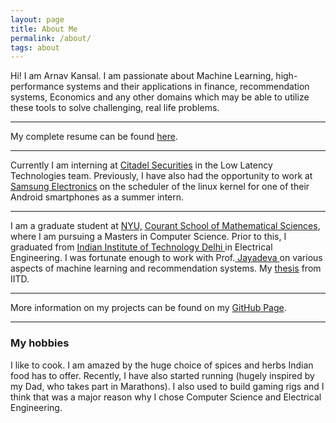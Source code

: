 ```yaml
---
layout: page
title: About Me
permalink: /about/
tags: about
---
```


<p>Hi! I am Arnav Kansal. I am passionate about Machine Learning, high-performance systems and their applications in finance, recommendation systems, Economics and any other domains which may be able to utilize these tools to solve challenging, real life problems. <br/> 

<hr/>

My complete resume can be found <a href="../pdfs/arnavkansalresume.pdf">here</a>.<br/> 

<hr />
Currently I am interning at <a href="https://www.citadelsecurities.com/" target="_blank">Citadel Securities</a> in the Low Latency Technologies team. Previously, I have also had the opportunity to work at <a href="https://www.samsung.com/in/aboutsamsung/home/" target="_blank">Samsung Electronics</a> on the scheduler of the linux kernel for one of their Android smartphones as a summer intern.

<hr />
<p>I am a graduate student at <a href="https://cs.nyu.edu" target="_blank"> NYU,</a> <a href="https://cims.nyu.edu" target="_blank">Courant School of Mathematical Sciences</a>, where I am pursuing a Masters in Computer Science. Prior to this, I graduated from <a href="http://www.iitd.ac.in/" target="_blank">Indian Institute of Technology Delhi </a> in Electrical Engineering. I was fortunate enough to work with Prof.<a href="http://jayadeva.net/" target="_blank"> Jayadeva </a> on various aspects of machine learning and recommendation systems. My <a href="../pdfs/thesis.pdf">thesis</a> from IITD.

<hr/> 
<p> More information on my projects can be found on my <a href="https://github.com/AK101111/" target="_blank">GitHub Page</a>.
<!-- <blockquote>
<p>यथा चतुर्भिः कनकं परीक्ष्यते निकर्षणछेदनतापताडनैः । <br/>
तथा चतुर्भिः पुरुषः परीक्ष्यते श्रुतेन शीलेन कुलेन कर्मणा॥ <br/>
<div style="text-align: right"> <cite>- Chanakya, 300BC</cite> <br/> </div>
<sub>[English Translation] The test for purity of gold is performed by rubbing, heating, pounding and cutting.  Similarly, the true characteristic of a person are revealed at the time of intense trouble. His  manners, voice and actions will reveal a lot about him.</sub></p></blockquote> -->
<hr />

<h3>My hobbies</h3>

<p>I like to cook. I am amazed by the huge choice of spices and herbs Indian food has to offer. Recently, I have also started running (hugely inspired by my Dad, who takes part in Marathons). I also used to build gaming rigs and I think that was a major reason why I chose Computer Science and Electrical Engineering.

<!--
<hr />
<div class="doc-section" id="links">
<h3>Some Links</h3>
<a href="https://www.citadelsecurities.com/" target="_blank"><img src="images/citadel_logo.jpg" width="200" /></a>
<a href="https://www.samsung.com/in/aboutsamsung/home/" target="_blank"><img src="images/samsung_logo.jpg" width="200" /></a>
<a href="https://cs.nyu.edu" target="_blank"><img src="images/nyu_logo.jpg" width="200" /></a>
<a href="https://cims.nyu.edu" target="_blank"><img src="images/cims_logo.jpg" width="200" /></a>
<a href="http://www.iitd.ac.in/" target="_blank"><img src="images/iitd_logo.jpg" width="200" /></a>
</div>
-->